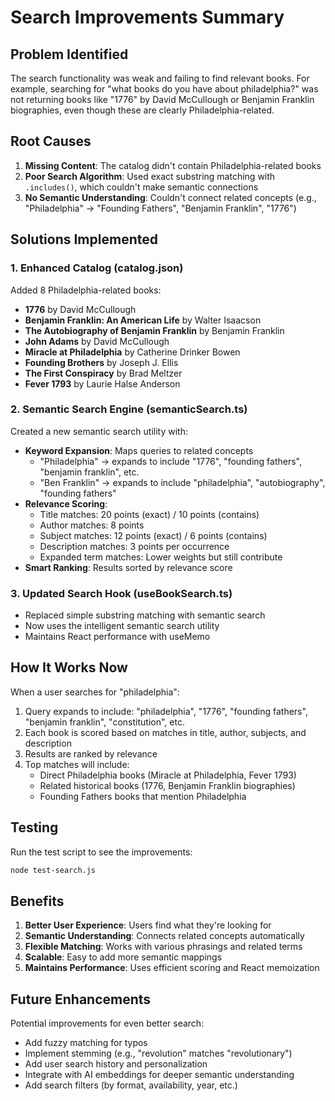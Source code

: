 # Search Improvements Summary

## Problem Identified

The search functionality was weak and failing to find relevant books. For example, searching for "what books do you have about philadelphia?" was not returning books like "1776" by David McCullough or Benjamin Franklin biographies, even though these are clearly Philadelphia-related.

## Root Causes

1. **Missing Content**: The catalog didn't contain Philadelphia-related books
2. **Poor Search Algorithm**: Used exact substring matching with `.includes()`, which couldn't make semantic connections
3. **No Semantic Understanding**: Couldn't connect related concepts (e.g., "Philadelphia" → "Founding Fathers", "Benjamin Franklin", "1776")

## Solutions Implemented

### 1. Enhanced Catalog (catalog.json)
Added 8 Philadelphia-related books:
- **1776** by David McCullough
- **Benjamin Franklin: An American Life** by Walter Isaacson
- **The Autobiography of Benjamin Franklin** by Benjamin Franklin
- **John Adams** by David McCullough
- **Miracle at Philadelphia** by Catherine Drinker Bowen
- **Founding Brothers** by Joseph J. Ellis
- **The First Conspiracy** by Brad Meltzer
- **Fever 1793** by Laurie Halse Anderson

### 2. Semantic Search Engine (semanticSearch.ts)
Created a new semantic search utility with:
- **Keyword Expansion**: Maps queries to related concepts
  - "Philadelphia" → expands to include "1776", "founding fathers", "benjamin franklin", etc.
  - "Ben Franklin" → expands to include "philadelphia", "autobiography", "founding fathers"
- **Relevance Scoring**:
  - Title matches: 20 points (exact) / 10 points (contains)
  - Author matches: 8 points
  - Subject matches: 12 points (exact) / 6 points (contains)
  - Description matches: 3 points per occurrence
  - Expanded term matches: Lower weights but still contribute
- **Smart Ranking**: Results sorted by relevance score

### 3. Updated Search Hook (useBookSearch.ts)
- Replaced simple substring matching with semantic search
- Now uses the intelligent semantic search utility
- Maintains React performance with useMemo

## How It Works Now

When a user searches for "philadelphia":
1. Query expands to include: "philadelphia", "1776", "founding fathers", "benjamin franklin", "constitution", etc.
2. Each book is scored based on matches in title, author, subjects, and description
3. Results are ranked by relevance
4. Top matches will include:
   - Direct Philadelphia books (Miracle at Philadelphia, Fever 1793)
   - Related historical books (1776, Benjamin Franklin biographies)
   - Founding Fathers books that mention Philadelphia

## Testing

Run the test script to see the improvements:
```bash
node test-search.js
```

## Benefits

1. **Better User Experience**: Users find what they're looking for
2. **Semantic Understanding**: Connects related concepts automatically
3. **Flexible Matching**: Works with various phrasings and related terms
4. **Scalable**: Easy to add more semantic mappings
5. **Maintains Performance**: Uses efficient scoring and React memoization

## Future Enhancements

Potential improvements for even better search:
- Add fuzzy matching for typos
- Implement stemming (e.g., "revolution" matches "revolutionary")
- Add user search history and personalization
- Integrate with AI embeddings for deeper semantic understanding
- Add search filters (by format, availability, year, etc.)